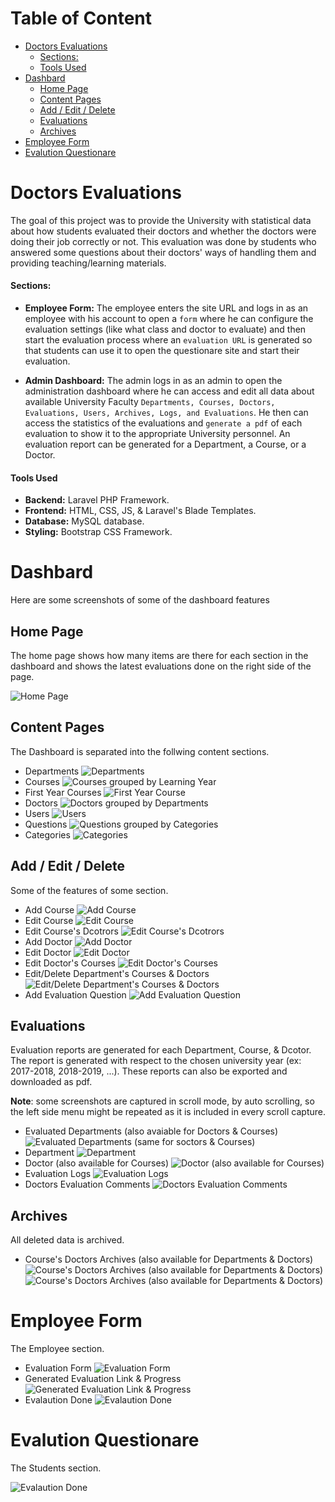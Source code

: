 # Table of Content
- [Doctors Evaluations](#doctors-evaluations)
  - [Sections:](#sections)
  - [Tools Used](#tools-used)
- [Dashbard](#dashbard)
  - [Home Page](#home-page)
  - [Content Pages](#content-pages)
  - [Add / Edit / Delete](#add--edit--delete)
  - [Evaluations](#evaluations)
  - [Archives](#archives)
- [Employee Form](#employee-form)
- [Evalution Questionare](#evalution-questionare)


# Doctors Evaluations
The goal of this project was to provide the University with statistical data about how students evaluated their doctors and whether the doctors were doing their job correctly or not. This evaluation was done by students who answered some questions about their doctors' ways of handling them and providing teaching/learning materials.

#### Sections:
- **Employee Form:** The employee enters the site URL and logs in as an employee with his account to open a `form` where he can configure the evaluation settings (like what class and doctor to evaluate) and then start the evaluation process where an `evaluation URL` is generated so that students can use it to open the questionare site and start their evaluation.

- **Admin Dashboard:** The admin logs in as an admin to open the administration dashboard where he can access and edit all data about available University Faculty `Departments, Courses, Doctors, Evaluations, Users, Archives, Logs, and Evaluations`. He then can access the statistics of the evaluations and `generate a pdf` of each evaluation to show it to the appropriate University personnel. An evaluation report can be generated for a Department, a Course, or a Doctor.

#### Tools Used
  - **Backend:** Laravel PHP Framework.
  - **Frontend:** HTML, CSS, JS, & Laravel's Blade Templates.
  - **Database:** MySQL database.
  - **Styling:** Bootstrap CSS Framework.


# Dashbard
Here are some screenshots of some of the dashboard features

## Home Page
The home page shows how many items are there for each section in the dashboard and shows the latest evaluations done on the right side of the page.

![Home Page](Screenshots/home%20page%20after%20evaluation.png)

## Content Pages
The Dashboard is separated into the follwing content sections.

- Departments
  ![Departments](Screenshots/departments.png)
- Courses
  ![Courses grouped by Learning Year](Screenshots/courses.png)
- First Year Courses
  ![First Year Course](Screenshots/first%20year%20courses.png)
- Doctors
  ![Doctors grouped by Departments](Screenshots/doctors%20groupedd%20by%20departments.png)
- Users
  ![Users](Screenshots/users.png)
- Questions
  ![Questions grouped by Categories](Screenshots/evaluation%20questions%20grouped%20by%20category.png)
- Categories
  ![Categories](Screenshots/question%20categories.png)

## Add / Edit / Delete
Some of the features of some section.

- Add Course
  ![Add Course](Screenshots/add%20new%20course.png)
- Edit Course
  ![Edit Course](Screenshots/edit%20course.png)
- Edit Course's Dcotrors
  ![Edit Course's Dcotrors](Screenshots/edit%20course%20doctors.png)
- Add Doctor
  ![Add Doctor](Screenshots/add%20new%20doctor.png)
- Edit Doctor
  ![Edit Doctor](Screenshots/edit%20doctor.png)
- Edit Doctor's Courses
  ![Edit Doctor's Courses](Screenshots/edit%20doctor's%20courses.png)
- Edit/Delete Department's Courses & Doctors
  ![Edit/Delete Department's Courses & Doctors](Screenshots/department%20courses%20and%20doctors.png)
- Add Evaluation Question
  ![Add Evaluation Question](Screenshots/add%20evaluation%20question.png)

## Evaluations
Evaluation reports are generated for each Department, Course, & Dcotor. The report is generated with respect to the chosen university year (ex: 2017-2018, 2018-2019, ...). These reports can also be exported and downloaded as pdf.

**Note**: some screenshots are captured in scroll mode, by auto scrolling, so the left side menu might be repeated as it is included in every scroll capture.

- Evaluated Departments (also avaiable for Doctors & Courses)
  ![Evaluated Departments (same for soctors & Courses)](Screenshots/show%20evaluated%20department%20doctors.png)
- Department
  ![Department](Screenshots/department%20evaluation.png)
- Doctor (also available for Courses)
  ![Doctor (also available for Courses)](Screenshots/doctor's%20evaluation.png)
- Evaluation Logs
  ![Evaluation Logs](Screenshots/evaluations%20log.png)
- Doctors Evaluation Comments
  ![Doctors Evaluation Comments](Screenshots/doctor's%20evaluation%20comments.png)

## Archives
All deleted data is archived.

- Course's Doctors Archives (also available for Departments & Doctors)
  ![Course's Doctors Archives (also available for Departments & Doctors)](Screenshots/course%20archive%201.png)
  ![Course's Doctors Archives (also available for Departments & Doctors)](Screenshots/course%20archive%202.png)


# Employee Form
The Employee section.

- Evaluation Form
  ![Evaluation Form](Screenshots/employee%20evaluation%20form%202.png)
- Generated Evaluation Link & Progress
  ![Generated Evaluation Link & Progress](Screenshots/evaluation%20in%20progress%201.png)
- Evalaution Done
  ![Evalaution Done](Screenshots/evaluation%20done.png)


# Evalution Questionare
The Students section.

![Evalaution Done](Screenshots/evaluation%20questionare.png)
